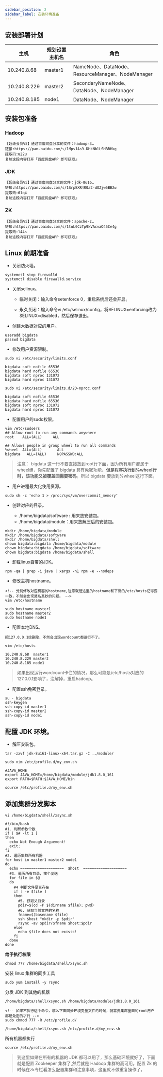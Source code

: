 ```yaml
---
sidebar_position: 2
sidebar_label: 安装环境准备
---
```


## 安装部署计划

| 主机          | 规划设置主机名 | 角色                                            |
|--------------|-----------------  |-------------------------------------------------|
| 10.240.8.68  | master1           | NameNode、DataNode、ResourceManager、NodeManager |
| 10.240.8.229 | master2           | SecondaryNameNode、DataNode、NodeManager        |
| 10.240.8.185 | node1             | DataNode、NodeManager                           |


## 安装包准备

### Hadoop 

```
【超级会员V5】通过百度网盘分享的文件：hadoop-3…
链接:https://pan.baidu.com/s/1Mps1As9-DHkNblLSHBRHkg 
提取码:u22u
复制这段内容打开「百度网盘APP 即可获取」
```

### JDK

```
【超级会员V5】通过百度网盘分享的文件：jdk-8u16…
链接:https://pan.baidu.com/s/1SrpBXR4R0a2-dOZjw5BB2w 
提取码:61q4
复制这段内容打开「百度网盘APP 即可获取」
```

### ZK

```
【超级会员V5】通过百度网盘分享的文件：apache-z…
链接:https://pan.baidu.com/s/1tnL0CzTp9kVAcvaO45Ce4g 
提取码:144s
复制这段内容打开「百度网盘APP 即可获取」
```
## Linux 前期准备

- 关闭防火墙。
```
systemctl stop firewalld
systemctl disable firewalld.service
```

- 关闭selinux。

    - 临时关闭：输入命令setenforce 0，重启系统后还会开启。

    - 永久关闭：输入命令vi /etc/selinux/config，将SELINUX=enforcing改为SELINUX=disabled，然后保存退出。

- 创建大数据对应的用户。

```
useradd bigdata
passwd bigdata
```
- 修改用户资源限制。

```
sudo vi /etc/security/limits.conf
 
bigdata soft nofile 65536
bigdata hard nofile 65536
bigdata soft nproc 131072
bigdata hard nproc 131072
 
sudo vi /etc/security/limits.d/20-nproc.conf

bigdata soft nofile 65536
bigdata hard nofile 65536
bigdata soft nproc 131072
bigdata hard nproc 131072
```

- 配置用户的sudo权限。

```
vim /etc/sudoers
## Allow root to run any commands anywhere
root    ALL=(ALL)     ALL
 
## Allows people in group wheel to run all commands
%wheel  ALL=(ALL)       ALL
bigdata   ALL=(ALL)     NOPASSWD:ALL
```
> 注意： bigdata 这一行不要直接放到root行下面，因为所有用户都属于wheel组，你先配置了 bigdata 具有免密功能，**但是程序执行到%wheel行时，该功能又被覆盖回需要密码**。所以 bigdata 要放到%wheel这行下面。

- 用户进程最大化使用资源。

```
sudo sh -c 'echo 1 > /proc/sys/vm/overcommit_memory'
```

- 创建对应的目录。

    - /home/bigdata/software : 用来放安装包。
    - /home/bigdata/module：用来放解压后的安装包。

```
mkdir /home/bigdata/module
mkdir /home/bigdata/software
mkdir /home/bigdata/shell
chown bigdata:bigdata /home/bigdata/module
chown bigdata:bigdata /home/bigdata/software
chown bigdata:bigdata /home/bigdata/shell
```

- 卸载linux自带的JDK。

```
rpm -qa | grep -i java | xargs -n1 rpm -e --nodeps
```

- 修改主机hostname。

```
<!-- 分别修改对应机器的hostname,注意就是这里的hostname和下面的/etc/hosts记得要一致，不然会出现莫名其妙的问题。 -->
vim /etc/hostname

sudo hostname master1
sudo hostname master2
sudo hostname node1
```

- 配置本地DNS。

```
把127.0.0.1给删除，不然会出现wordcount都运行不了。

vim /etc/hosts

10.240.8.68  master1
10.240.8.229 master2
10.240.8.185 node1
```

> 如果出现运行wordcount卡住的情况，那么可能是/etc/hosts对应的127.0.0.1影响了，注解掉，重启hadoop。

- 配置ssh免密登录。

```
su - bigdata
ssh-keygen
ssh-copy-id master1
ssh-copy-id master2
ssh-copy-id node1
```

## 配置 JDK 环境。

- 解压安装包。

```
tar -zxvf jdk-8u161-linux-x64.tar.gz -C ../module/
```

```
sudo vim /etc/profile.d/my_env.sh

#JAVA_HOME
export JAVA_HOME=/home/bigdata/module/jdk1.8.0_161
export PATH=$PATH:$JAVA_HOME/bin

source /etc/profile.d/my_env.sh
```

## 添加集群分发脚本

```
vi /home/bigdata/shell/xsync.sh
```

```
#!/bin/bash
#1. 判断参数个数
if [ $# -lt 1 ]
then
  echo Not Enough Arguement!
  exit;
fi
#2. 遍历集群所有机器
for host in master1 master2 node1
do
  echo ====================  $host  ====================
  #3. 遍历所有目录，挨个发送
  for file in $@
  do
    #4 判断文件是否存在
    if [ -e $file ]
    then
      #5. 获取父目录
      pdir=$(cd -P $(dirname $file); pwd)
      #6. 获取当前文件的名称
      fname=$(basename $file)
      ssh $host "mkdir -p $pdir"
      rsync -av $pdir/$fname $host:$pdir
    else
      echo $file does not exists!
    fi
  done
done
```

**给予执行权限**

```
chmod 777 /home/bigdata/shell/xsync.sh
```

安装 linux 集群的同步工具

```
sudo yum install -y rsync
```

分发 JDK 到其他的机器

```
/home/bigdata/shell/xsync.sh /home/bigdata/module/jdk1.8.0_161

<!-- 如果不执行这个命令，那么下面同步环境变量文件的时候，就需要集群里面的root用户都是免密的才行 -->
sudo chmod 777 -R /etc/profile.d/

/home/bigdata/shell/xsync.sh /etc/profile.d/my_env.sh
```

所有机器都执行

```
source /etc/profile.d/my_env.sh
```

> 到这里如果在所有的机器的 JDK 都可以用了，那么基础环境就好了，下面就是配置 Zookeeper 集群了,然后就是 Hadoop 集群的高可用，配置 Zk 的时候在zk专栏看怎么配置集群和注意事项，这里就不做重复操作了。
